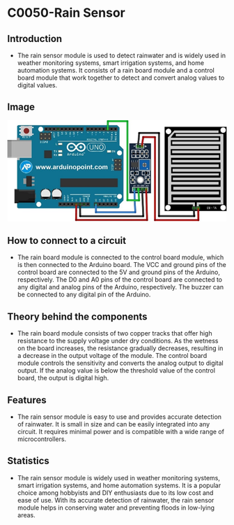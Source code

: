 # C0050-Rain Sensor

## Introduction

- The rain sensor module is used to detect rainwater and is widely used in weather monitoring systems, smart irrigation systems, and home automation systems. It consists of a rain board module and a control board module that work together to detect and convert analog values to digital values.

## Image

![IMG](IMG/IMG.jpg)

## How to connect to a circuit

- The rain board module is connected to the control board module, which is then connected to the Arduino board. The VCC and ground pins of the control board are connected to the 5V and ground pins of the Arduino, respectively. The D0 and A0 pins of the control board are connected to any digital and analog pins of the Arduino, respectively. The buzzer can be connected to any digital pin of the Arduino.

## Theory behind the components

- The rain board module consists of two copper tracks that offer high resistance to the supply voltage under dry conditions. As the wetness on the board increases, the resistance gradually decreases, resulting in a decrease in the output voltage of the module. The control board module controls the sensitivity and converts the analog output to digital output. If the analog value is below the threshold value of the control board, the output is digital high.

## Features

- The rain sensor module is easy to use and provides accurate detection of rainwater. It is small in size and can be easily integrated into any circuit. It requires minimal power and is compatible with a wide range of microcontrollers.

## Statistics

- The rain sensor module is widely used in weather monitoring systems, smart irrigation systems, and home automation systems. It is a popular choice among hobbyists and DIY enthusiasts due to its low cost and ease of use. With its accurate detection of rainwater, the rain sensor module helps in conserving water and preventing floods in low-lying areas.
